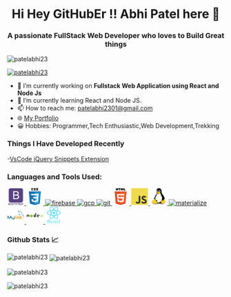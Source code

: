<h1 align="center">Hi  Hey GitHubEr !! Abhi Patel here 👋</h1>
<h3 align="center">A passionate FullStack Web Developer who loves to Build Great things</h3>

<p align="left"> <img src="https://komarev.com/ghpvc/?username=patelabhi23&label=Profile%20views&color=0e75b6&style=flat" alt="patelabhi23" /> </p>
<p align="left"> <a href="https://github.com/ryo-ma/github-profile-trophy"><img src="https://github-profile-trophy.vercel.app/?username=patelabhi23" alt="patelabhi23" /></a> </p>

- 🔭 I’m currently working on **Fullstack Web Application using React and Node Js**
- 🌱 I’m currently learning React and Node JS.
- 📫 How to reach me: patelabhi2301@gmail.com
- 🌐 [My Portfolio](https://patel-abhi.netlify.app/)
- 😀 Hobbies: Programmer,Tech Enthusiastic,Web Development,Trekking

<h3 align="left">Things I Have Developed Recently</h3>

-[VsCode jQuery Snippets Extension ](https://marketplace.visualstudio.com/items?itemName=AbhiPatel.jquery-snippets&ssr=false#review-details)

<h3 align="left">Languages and Tools Used:</h3>
<p align="left"> 
  <a href="https://getbootstrap.com" target="_blank"> <img src="https://raw.githubusercontent.com/devicons/devicon/master/icons/bootstrap/bootstrap-plain-wordmark.svg" alt="bootstrap" width="40" height="40"/> </a> <a href="https://www.w3schools.com/css/" target="_blank"> <img src="https://raw.githubusercontent.com/devicons/devicon/master/icons/css3/css3-original-wordmark.svg" alt="css3" width="40" height="40"/> </a> 
   <a href="https://firebase.google.com/" target="_blank"> <img src="https://www.vectorlogo.zone/logos/firebase/firebase-icon.svg" alt="firebase" width="40" height="40"/> </a> <a href="https://cloud.google.com" target="_blank"> <img src="https://www.vectorlogo.zone/logos/google_cloud/google_cloud-icon.svg" alt="gcp" width="40" height="40"/> </a> <a href="https://git-scm.com/" target="_blank"> <img src="https://www.vectorlogo.zone/logos/git-scm/git-scm-icon.svg" alt="git" width="40" height="40"/> </a> <a href="https://www.w3.org/html/" target="_blank"> <img src="https://raw.githubusercontent.com/devicons/devicon/master/icons/html5/html5-original-wordmark.svg" alt="html5" width="40" height="40"/> </a> <a href="https://developer.mozilla.org/en-US/docs/Web/JavaScript" target="_blank"> <img src="https://raw.githubusercontent.com/devicons/devicon/master/icons/javascript/javascript-original.svg" alt="javascript" width="40" height="40"/> </a> <a href="https://www.linux.org/" target="_blank"> <img src="https://raw.githubusercontent.com/devicons/devicon/master/icons/linux/linux-original.svg" alt="linux" width="40" height="40"/> </a> <a href="https://materializecss.com/" target="_blank"> <img src="https://raw.githubusercontent.com/prplx/svg-logos/5585531d45d294869c4eaab4d7cf2e9c167710a9/svg/materialize.svg" alt="materialize" width="40" height="40"/> </a> <a href="https://www.mysql.com/" target="_blank"> <img src="https://raw.githubusercontent.com/devicons/devicon/master/icons/mysql/mysql-original-wordmark.svg" alt="mysql" width="40" height="40"/> </a> <a href="https://nodejs.org" target="_blank"> <img src="https://raw.githubusercontent.com/devicons/devicon/master/icons/nodejs/nodejs-original-wordmark.svg" alt="nodejs" width="40" height="40"/> </a><a href="https://reactjs.org/" target="_blank"> <img src="https://raw.githubusercontent.com/devicons/devicon/master/icons/react/react-original-wordmark.svg" alt="react" width="40" height="40"/> </a></p>
   
<h3 align="left"> Github Stats 📈 </h3>
<p><img align="left" src="https://github-readme-stats.vercel.app/api/top-langs/?username=patelabhi23&show_icons=true" alt="patelabhi23" />
&nbsp;<img align="center" src="https://github-readme-stats.vercel.app/api?username=patelabhi23&show_icons=true&locale=en" alt="patelabhi23" /></p>

<p><img align="center" src="https://github-readme-streak-stats.herokuapp.com/?user=patelabhi23&" alt="patelabhi23" /></p>

<p><img align="center" src="https://activity-graph.herokuapp.com/graph?username=patelabhi23&custom_title=Abhi%20Patel%20Activity%20Chart&hide_border=true&theme=github" alt="patelabhi23" /></p>
 
